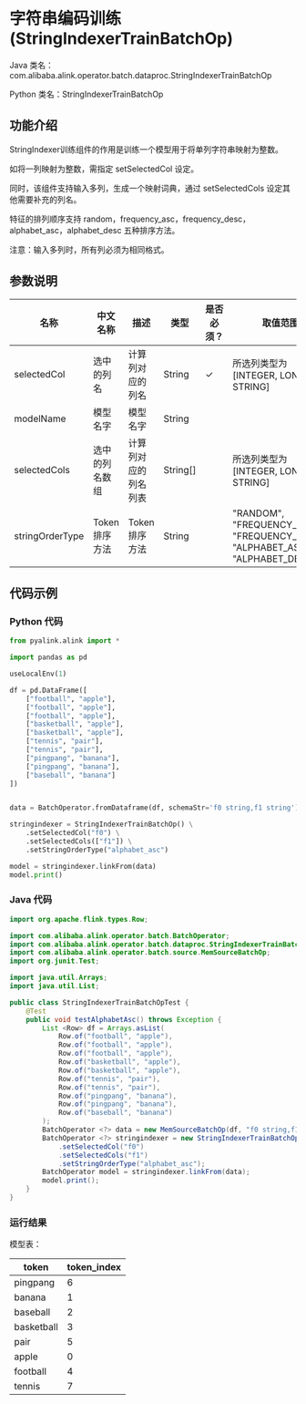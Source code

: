 # 字符串编码训练 (StringIndexerTrainBatchOp)
Java 类名：com.alibaba.alink.operator.batch.dataproc.StringIndexerTrainBatchOp

Python 类名：StringIndexerTrainBatchOp


## 功能介绍
StringIndexer训练组件的作用是训练一个模型用于将单列字符串映射为整数。

如将一列映射为整数，需指定 setSelectedCol 设定。

同时，该组件支持输入多列，生成一个映射词典，通过 setSelectedCols 设定其他需要补充的列名。

特征的排列顺序支持 random，frequency_asc，frequency_desc，alphabet_asc，alphabet_desc 五种排序方法。

注意：输入多列时，所有列必须为相同格式。

## 参数说明

| 名称 | 中文名称 | 描述 | 类型 | 是否必须？ | 取值范围 | 默认值 |
| --- | --- | --- | --- | --- | --- | --- |
| selectedCol | 选中的列名 | 计算列对应的列名 | String | ✓ | 所选列类型为 [INTEGER, LONG, STRING] |  |
| modelName | 模型名字 | 模型名字 | String |  |  |  |
| selectedCols | 选中的列名数组 | 计算列对应的列名列表 | String[] |  | 所选列类型为 [INTEGER, LONG, STRING] | null |
| stringOrderType | Token排序方法 | Token排序方法 | String |  | "RANDOM", "FREQUENCY_ASC", "FREQUENCY_DESC", "ALPHABET_ASC", "ALPHABET_DESC" | "RANDOM" |



## 代码示例
### Python 代码
```python
from pyalink.alink import *

import pandas as pd

useLocalEnv(1)

df = pd.DataFrame([
    ["football", "apple"],
    ["football", "apple"],
    ["football", "apple"],
    ["basketball", "apple"],
    ["basketball", "apple"],
    ["tennis", "pair"],
    ["tennis", "pair"],
    ["pingpang", "banana"],
    ["pingpang", "banana"],
    ["baseball", "banana"]
])


data = BatchOperator.fromDataframe(df, schemaStr='f0 string,f1 string')

stringindexer = StringIndexerTrainBatchOp() \
    .setSelectedCol("f0") \
    .setSelectedCols(["f1"]) \
    .setStringOrderType("alphabet_asc")

model = stringindexer.linkFrom(data)
model.print()
```
### Java 代码
```java
import org.apache.flink.types.Row;

import com.alibaba.alink.operator.batch.BatchOperator;
import com.alibaba.alink.operator.batch.dataproc.StringIndexerTrainBatchOp;
import com.alibaba.alink.operator.batch.source.MemSourceBatchOp;
import org.junit.Test;

import java.util.Arrays;
import java.util.List;

public class StringIndexerTrainBatchOpTest {
	@Test
	public void testAlphabetAsc() throws Exception {
		List <Row> df = Arrays.asList(
			Row.of("football", "apple"),
			Row.of("football", "apple"),
			Row.of("football", "apple"),
			Row.of("basketball", "apple"),
			Row.of("basketball", "apple"),
			Row.of("tennis", "pair"),
			Row.of("tennis", "pair"),
			Row.of("pingpang", "banana"),
			Row.of("pingpang", "banana"),
			Row.of("baseball", "banana")
		);
		BatchOperator <?> data = new MemSourceBatchOp(df, "f0 string,f1 string");
		BatchOperator <?> stringindexer = new StringIndexerTrainBatchOp()
			.setSelectedCol("f0")
			.setSelectedCols("f1")
			.setStringOrderType("alphabet_asc");
		BatchOperator model = stringindexer.linkFrom(data);
		model.print();
	}
}
```

### 运行结果

模型表：

token|token_index
-----|-----------
pingpang|6
banana|1
baseball|2
basketball|3
pair|5
apple|0
football|4
tennis|7



